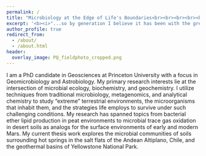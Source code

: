 ```yaml
---
permalink: /
title: "Microbiology at the Edge of Life's Boundaries<br><br><br><br><br>"
excerpt: '<b><i>"...so by generation I believe it has been with the great Tree of Life, which fills with its dead and broken branches the crust of the earth, and covers the surface with its ever-branching and beautiful ramifications."</i><br>-Charles Darwin</b><br>'
author_profile: true
redirect_from: 
  - /about/
  - /about.html
header:
  overlay_image: PQ_fieldphoto_cropped.png
---
```


I am a PhD candidate in Geosciences at Princeton University with a focus in Geomicrobiology and Astrobiology. My primary research interests lie at the intersection of microbial ecology, biochemistry, and geochemistry. I utilize techniques from traditional microbiology, metagenomics, and analytical chemistry to study “extreme” terrestrial environments, the microorganisms that inhabit them, and the strategies life employs to survive under such challenging conditions. My research has spanned topics from bacterial ether lipid production in peat environments to microbial trace gas oxidation in desert soils as analogs for the surface environments of early and modern Mars. My current thesis work explores the microbial communities of soils surrounding hot springs in the salt flats of the Andean Altiplano, Chile, and the geothermal basins of Yellowstone National Park.

